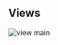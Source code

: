 ## **Views**

![view main]("https://estivenmayhuay.github.io/product-preview-card-component/images/view.png")
